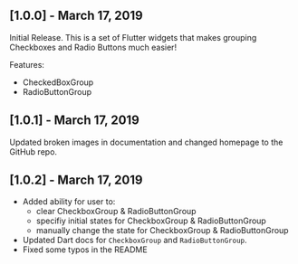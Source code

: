 ## [1.0.0] - March 17, 2019

Initial Release. This is a set of Flutter widgets that makes grouping Checkboxes and Radio Buttons much easier!

Features:
- CheckedBoxGroup
- RadioButtonGroup


## [1.0.1] - March 17, 2019

Updated broken images in documentation and changed homepage to the GitHub repo.


## [1.0.2] - March 17, 2019

- Added ability for user to:
    - clear CheckboxGroup & RadioButtonGroup
    - specifiy initial states for CheckboxGroup & RadioButtonGroup
    - manually change the state for CheckboxGroup & RadioButtonGroup
- Updated Dart docs for `CheckboxGroup` and `RadioButtonGroup`. 
- Fixed some typos in the README